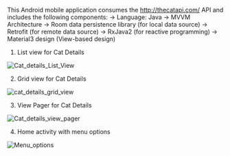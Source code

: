 This Android mobile application consumes the http://thecatapi.com/ API and includes the following components:
-> Language: Java
-> MVVM Architecture
-> Room data persistence library (for local data source)
-> Retrofit (for remote data source)
-> RxJava2 (for reactive programming)
-> Material3 design (View-based design)


1. List view for Cat Details

![Cat_details_List_View](https://github.com/user-attachments/assets/c926065a-3919-4429-bca5-e8d9cae102cd)

2. Grid view for Cat Details

![cat_details_grid_view](https://github.com/user-attachments/assets/58b8d2cf-7e9d-4e6e-a28f-d218c85b6287)

3. View Pager for Cat Details

![Cat_details_view_pager](https://github.com/user-attachments/assets/86b514f3-ed86-4f18-bbf7-fe6ec2b7d932)

4. Home activity with menu options

![Menu_options](https://github.com/user-attachments/assets/f5cd6c63-174d-41fc-83d5-5749c70c1fcb)

